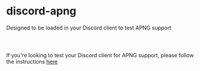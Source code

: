 # discord-apng
Designed to be loaded in your Discord client to test APNG support
<br><br>
# 
If you're looking to test your Discord client for APNG support, please follow the instructions [here](https://github.com/GlitchMasta47/discord-apng/wiki/how-to-use)
